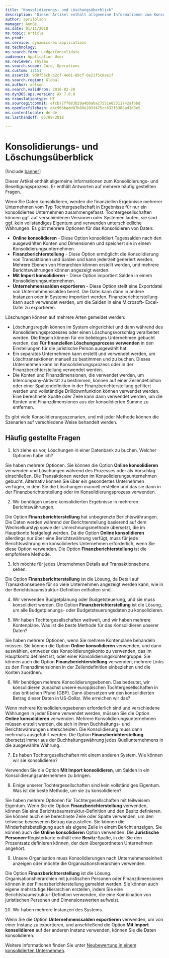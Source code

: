 ```yaml
---
title: "Konsolidierungs- und Löschungsüberblick"
description: "Dieser Artikel enthält allgemeine Informationen zum Konsolidierungs- und Beseitigungsprozess. Er enthält Antworten auf mehrere häufig gestellten Fragen."
author: aprilolson
manager: AnnBe
ms.date: 01/11/2018
ms.topic: article
ms.prod: 
ms.service: dynamics-ax-applications
ms.technology: 
ms.search.form: LedgerConsolidate
audience: Application User
ms.reviewer: shylaw
ms.search.scope: Core, Operations
ms.custom: 13151
ms.assetid: 9d8f55cb-b2cf-4e01-89cf-0e21f5c8ae1f
ms.search.region: Global
ms.author: aolson
ms.search.validFrom: 2016-02-28
ms.dyn365.ops.version: AX 7.0.0
ms.translationtype: HT
ms.sourcegitcommit: efcb77ff883b29a4bbaba27551e02311742afbbd
ms.openlocfilehash: d4c966badd87b80e203f475cc632f5388ad1d8e5
ms.contentlocale: de-de
ms.lasthandoff: 05/08/2018

---
```


# <a name="consolidation-and-elimination-overview"></a>Konsolidierungs- und Löschungsüberblick

[!include [banner](../includes/banner.md)]

Dieser Artikel enthält allgemeine Informationen zum Konsolidierungs- und Beseitigungsprozess. Er enthält Antworten auf mehrere häufig gestellten Fragen.

Wenn Sie Daten konsolidieren, werden die finanziellen Ergebnisse mehrerer Unternehmen vom Typ Tochtergesellschaft in Ergebnisse für nur ein konsolidiertes Unternehmen zusammengefasst. Tochtergesellschaften können ggf. auf verschiedenen Versionen oder Systemen laufen, sie sind ggf. kein vollständiges Eigentum und verwenden unterschiedliche Währungen. Es gibt mehrere Optionen für das Konsolidieren von Daten:

-   **Online konsolidieren** - Diese Option konsolidiert Tagessalden nach den ausgewählten Konten und Dimensionen und speichert sie in einem Konsolidierungsunternehmen.
-   **Finanzberichterstellung** - Diese Option ermöglicht die Konsolidierung von Transaktionen und Salden und kann jederzeit generiert werden. Mehrere Ebenen von Hierarchien können erstellt werden, und mehrere Berichtswährungen können angezeigt werden.
-   **Mit Import konsolidieren** - Diese Option importiert Salden in einem Konsolidierungsunternehmen.
-   **Unternehmenssalden exportieren** - Diese Option stellt eine Exportdatei von Unternehmenssalden bereit. Die Datei kann dann in andere Instanzen oder in Systeme importiert werden. Finanzberichterstellung kann auch verwendet werden, um die Salden in eine Microsoft- Excel-Datei zu exportieren.

Löschungen können auf mehrere Arten gemeldet werden:

-   Löschungsregeln können im System eingerichtet und dann während des Konsolidierungsprozesses oder einen Löschungsvorschlag verarbeitet werden. Die Regeln können für ein beliebiges Unternehmen gebucht werden, das **Für finanziellen Löschungsprozess verwenden** in den Einstellungen für die juristische Person ausgewählt hat.
-   Ein separates Unternehmen kann erstellt und verwendet werden, um Löschtransaktionen manuell zu bestimmen und zu buchen. Dieses Unternehmen kann im Konsolidierungsprozess oder in der Finanzberichterstellung verwendet werden.
-   Die Konten und Finanzdimensionen, die verwendet werden, um Intercompany-Aktivität zu bestimmen, können auf einer Zeilendefinition oder einer Spaltendefinition in der Finanzberichterstellung gefiltert werden und vollständige Drilldownfunktion können verwendet werden. Eine berechnete Spalte oder Zeile kann dann verwendet werden, um die Konten und Finanzdimensionen aus der konsolidierten Summe zu entfernen.

Es gibt viele Konsolidierungsszenarien, und mit jeder Methode können die Szenarien auf verschiedene Weise behandelt werden.

## <a name="frequently-asked-questions"></a>Häufig gestellte Fragen
1.  Ich ziehe es vor, Löschungen in einer Datenbank zu buchen. Welcher Optionen habe ich?

Sie haben mehrere Optionen. Sie können die Option **Online konsolidieren** verwenden und Löschungen während des Prozesses oder als Vorschlag einschließen. Die Transaktionen werden im Konsolidierungsunternehmen gebucht. Alternativ können Sie über ein gesondertes Unternehmen verfügen, in dem Sie die Löschungen manuell erstellen und das sie dann in der Finanzberichterstellung oder im Konsolidierungsprozess verwenden.

2.  Wir benötigen unsere konsolidierten Ergebnisse in mehreren Berichtswährungen.

Die Option **Finanzberichterstellung** hat unbegrenzte Berichtswährungen. Die Daten werden während der Berichterstellung basierend auf dem Wechselkurstyp sowie der Umrechnungsmethode übersetzt, die im Hauptkonto festgelegt werden. Da die Option **Online konsolidieren** allerdings nur über eine Berichtswährung verfügt, muss für jede Berichtswährung ein konsolidiertes Unternehmen erforderlich, wenn Sie diese Option verwenden. Die Option **Finanzberichterstellung** ist die empfohlene Methode.

3.  Ich möchte für jedes Unternehmen Details auf Transaktionsebene sehen.

Die Option **Finanzberichterstellung** ist die Lösung, da Detail auf Transaktionsebene für so viele Unternehmen angezeigt werden kann, wie in der Berichtsbaumstruktur-Definition enthalten sind.

4.  Wir verwenden Budgetplanung oder Budgetsteuerung, und sie muss konsolidiert werden.
Die Option **Finanzberichterstellung** ist die Lösung, um alle Budgetplanungs- oder Budgetsteuerungsdaten zu konsolidieren.

5.  Wir haben Tochtergesellschaften weltweit, und wir haben mehrere Kontenpläne. Was ist die beste Methode für das Konsolidieren unserer Daten?

Sie haben mehrere Optionen, wenn Sie mehrere Kontenpläne behandeln müssen. Sie können die Option **Online konsolidieren** verwenden, und dann auswählen, entweder das Konsolidierungskonto zu verwenden, das im Hauptkonto definiert ist, oder einer Konsolidierungskontengruppe. Sie können auch die Option **Finanzberichterstellung** verwenden, mehrere Links zu den Finanzdimensionen in der Zeilendefinition einbeziehen und die Konten zuordnen.

6.  Wir benötigen mehrere Konsolidierungsebenen. Das bedeutet, wir konsolidieren zunächst unsere europäischen Tochtergesellschaften in das britischen Pfund (GBP). Dann übersetzen wir den konsolidierten Betrag dieser Daten in US-Dollar. Wie erreichen wir das?

Wenn mehrere Konsolidierungsebenen erforderlich sind und verschiedene Währungen in jeder Ebene verwendet werden, müssen Sie die Option **Online konsolidieren** verwenden. Mehrere Konsolidierungsunternehmen müssen erstellt werden, die sich in ihren Buchhaltungs- und Berichtswährungen unterscheiden. Die Konsolidierung muss dann mehrmals ausgeführt werden. Die Option **Finanzberichterstellung** übersetzt immer aus der Buchhaltungswährung jedes Quellunternehmens in die ausgewählte Währung.

7.  Es haben Tochtergesellschaften mit einem anderen System. Wie können wir sie konsolidieren?

Verwenden Sie die Option **Mit Import konsolidieren**, um Salden in ein Konsolidierungsunternehmen zu bringen.

8.  Einige unserer Tochtergesellschaften sind kein vollständiges Eigentum. Was ist die beste Methode, um sie zu konsolidieren?

Sie haben mehrere Optionen für Tochtergesellschaften mit teilweisem Eigentum. Wenn Sie die Option **Finanzberichterstellung** verwenden, können Sie eine Berichtsbaumstruktur-Definition und den Besitz definieren. Sie können auch eine berechnete Zeile oder Spalte verwenden, um den teilweise besessenen Betrag darzustellen. Sie können die Minderheitsbeteiligung auch als eigene Zeile in einem Bericht anzeigen. Sie können auch die **Online konsolidieren** Option verwenden. Die **Juristische Personen**-Registerkarte enthält eine **Besitz**-Spalte, in der Sie den Prozentsatz definieren können, der dem übergeordneten Unternehmen angehört.

9.  Unsere Organisation muss Konsolidierungen nach Unternehmenseinheit anzeigen oder möchte die Organisationshierarchien verwenden.

Die Option **Finanzberichterstellung** ist die Lösung. Organisationshierarchien mit juristischen Personen oder Finanzdimensionen können in der Finanzberichterstellung gemeldet werden. Sie können auch eigene mehrstufige Hierarchien erstellen, indem Sie eine Berichtsbaumstruktur-Definition verwenden, die eine Kombination von juristischen Personen und Dimensionswerten aufweist.

10. Wir haben mehrere Instanzen des Systems.

Wenn Sie die Option **Unternehmenssalden exportieren** verwenden, um von einer Instanz zu exportieren, und anschließend die Option **Mit Import konsolidieren** auf der anderen Instanz verwenden, können Sie die Daten konsolidieren.


Weitere Informationen finden Sie unter [Neubewertung in einem konsolidierten Unternehmen](../general-ledger/currency-revaluation-consolidation-company.md).



